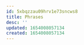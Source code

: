 ```yaml
---
id: 5xbqzzau09hrv1e73sncws8
title: Phrases
desc: ''
updated: 1654008057134
created: 1654008057134
---
```



